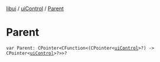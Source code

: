 [libui](../README.md) / [uiControl](README.md) / [Parent](-parent.md)

# Parent

`var Parent: CPointer<CFunction<(CPointer<`[`uiControl`](README.md)`>?) -> CPointer<`[`uiControl`](README.md)`>?>>?`

